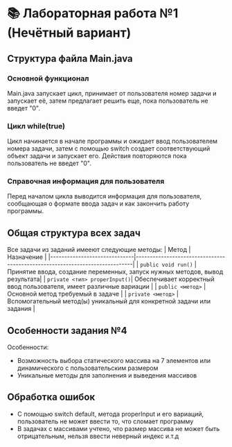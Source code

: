 # 📚 Лабораторная работа №1 (Нечётный вариант)

## Структура файла Main.java
### Основной функционал
Main.java запускает цикл, принимает от пользователя номер задачи и запускает её, затем предлагает решить еще,
пока пользователь не введет "0".
### Цикл while(true)
Цикл начинается в начале программы и ожидает ввод пользователем номера задачи, затем с помощью switch создает соответствующий объект задачи и запускает его.
Действия повторяются пока пользователь не введет "0".
### Справочная информация для пользователя
Перед началом цикла выводится информация для пользователя, сообщающая о формате ввода задач и как закончить работу программы.

## Общая структура всех задач
Все задачи из заданий имееют следующие методы: 
| Метод                        | Назначение                                                                  |
|------------------------------|-----------------------------------------------------------------------------|
| `public void run()`          | Принятие ввода, создание переменных, запуск нужных методов, вывод результата|
| `private <тип> properInput()`| Обеспечивает корректный ввод пользователя, имеет различные вариации         |
| `public <метод>`             | Основной метод требуемый в задаче                                           |
| `private <метод>`            | Вспомогательный метод(ы) уникальный для конкретной задачи или задания       |


## Особенности задания №4
Особенности:
- Возможность выбора статического массива на 7 элементов или динамического с пользовательским размером
- Уникальные методы для заполнения и выведения массивов

## Обработка ошибок
- С помощью switch default, метода properInput и его вариаций, пользователь не может ввести то, что сломает программу
- В задачах с массивами учтено, что размер массива не может быть отрицательным, нельзя ввести неверный индекс и.т.д
